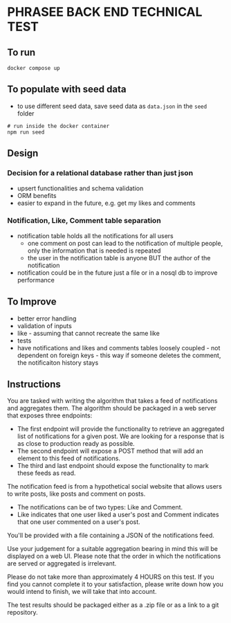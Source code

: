 # PHRASEE BACK END TECHNICAL TEST
## To run
```shell
docker compose up
```

## To populate with seed data
- to use different seed data, save seed data as `data.json` in the `seed` folder
```shell
# run inside the docker container
npm run seed
```

## Design
### Decision for a relational database rather than just json
- upsert functionalities and schema validation
- ORM benefits
- easier to expand in the future, e.g. get my likes and comments

### Notification, Like, Comment table separation
- notification table holds all the notifications for all users
  - one comment on post can lead to the notification of multiple people, only the information that is needed is repeated
  - the user in the notification table is anyone BUT the author of the notification
- notification could be in the future just a file or in a nosql db to improve performance

## To Improve
- better error handling
- validation of inputs
- like - assuming that cannot recreate the same like
- tests
- have notifications and likes and comments tables loosely coupled - not dependent on foreign keys - this way if someone deletes the comment, the notificaiton history stays




## Instructions
You are tasked with writing the algorithm that takes a feed of notifications and aggregates them. The
algorithm should be packaged in a web server that exposes three endpoints:
- The first endpoint will provide the functionality to retrieve an aggregated list of notifications for a
given post. We are looking for a response that is as close to production ready as possible.
- The second endpoint will expose a POST method that will add an element to this feed of
notifications.
- The third and last endpoint should expose the functionality to mark these feeds as read.

The notification feed is from a hypothetical social website that allows users to write posts, like posts
and comment on posts.

- The notifications can be of two types: Like and Comment.
- Like indicates that one user liked a user's post and Comment indicates that one user commented on a user's post.

You'll be provided with a file containing a JSON of the notifications feed.

Use your judgement for a suitable aggregation bearing in mind this will be displayed on a web UI.
Please note that the order in which the notifications are served or aggregated is irrelevant.

Please do not take more than approximately 4 HOURS on this test.
If you find you cannot complete it to your satisfaction, please write down how you would intend to
finish, we will take that into account.

The test results should be packaged either as a .zip file or as a link to a git repository.
